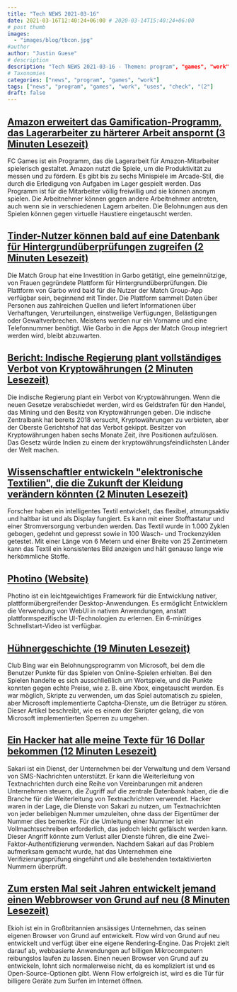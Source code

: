 ```yaml
---
title: "Tech NEWS 2021-03-16"
date: 2021-03-16T12:40:24+06:00 # 2020-03-14T15:40:24+06:00
# post thumb
images:
  - "images/blog/tbcon.jpg"
#author
author: "Justin Guese"
# description
description: "Tech NEWS 2021-03-16 - Themen: program", "games", "work"
# Taxonomies
categories: ["news", "program", "games", "work"]
tags: ["news", "program", "games", "work", "uses", "check", "(2"]
draft: false
---
```


## [Amazon erweitert das Gamification-Programm, das Lagerarbeiter zu härterer Arbeit anspornt (3 Minuten Lesezeit)](https://www.theverge.com/2021/3/15/22331502/amazon-warehouse-gamification-program-expand-fc-games)

 FC Games ist ein Programm, das die Lagerarbeit für Amazon-Mitarbeiter spielerisch gestaltet. Amazon nutzt die Spiele, um die Produktivität zu messen und zu fördern. Es gibt bis zu sechs Minispiele im Arcade-Stil, die durch die Erledigung von Aufgaben im Lager gespielt werden. Das Programm ist für die Mitarbeiter völlig freiwillig und sie können anonym spielen. Die Arbeitnehmer können gegen andere Arbeitnehmer antreten, auch wenn sie in verschiedenen Lagern arbeiten. Die Belohnungen aus den Spielen können gegen virtuelle Haustiere eingetauscht werden.

## [Tinder-Nutzer können bald auf eine Datenbank für Hintergrundüberprüfungen zugreifen (2 Minuten Lesezeit)](https://www.engadget.com/tinder-match-group-garbo-background-check-data-142745236.html)

 Die Match Group hat eine Investition in Garbo getätigt, eine gemeinnützige, von Frauen gegründete Plattform für Hintergrundüberprüfungen. Die Plattform von Garbo wird bald für die Nutzer der Match Group-App verfügbar sein, beginnend mit Tinder. Die Plattform sammelt Daten über Personen aus zahlreichen Quellen und liefert Informationen über Verhaftungen, Verurteilungen, einstweilige Verfügungen, Belästigungen oder Gewaltverbrechen. Meistens werden nur ein Vorname und eine Telefonnummer benötigt. Wie Garbo in die Apps der Match Group integriert werden wird, bleibt abzuwarten.

## [Bericht: Indische Regierung plant vollständiges Verbot von Kryptowährungen (2 Minuten Lesezeit)](https://arstechnica.com/tech-policy/2021/03/report-indian-government-is-planning-outright-ban-on-cryptocurrency/)

 Die indische Regierung plant ein Verbot von Kryptowährungen. Wenn die neuen Gesetze verabschiedet werden, wird es Geldstrafen für den Handel, das Mining und den Besitz von Kryptowährungen geben. Die indische Zentralbank hat bereits 2018 versucht, Kryptowährungen zu verbieten, aber der Oberste Gerichtshof hat das Verbot gekippt. Besitzer von Kryptowährungen haben sechs Monate Zeit, ihre Positionen aufzulösen. Das Gesetz würde Indien zu einem der kryptowährungsfeindlichsten Länder der Welt machen.

## [Wissenschaftler entwickeln "elektronische Textilien", die die Zukunft der Kleidung verändern könnten (2 Minuten Lesezeit)](https://www.independent.co.uk/life-style/gadgets-and-tech/smart-electronic-textiles-clothes-b1815276.html)

 Forscher haben ein intelligentes Textil entwickelt, das flexibel, atmungsaktiv und haltbar ist und als Display fungiert. Es kann mit einer Stofftastatur und einer Stromversorgung verbunden werden. Das Textil wurde in 1.000 Zyklen gebogen, gedehnt und gepresst sowie in 100 Wasch- und Trockenzyklen getestet. Mit einer Länge von 6 Metern und einer Breite von 25 Zentimetern kann das Textil ein konsistentes Bild anzeigen und hält genauso lange wie herkömmliche Stoffe.

## [Photino (Website)](https://www.tryphotino.io/)

 Photino ist ein leichtgewichtiges Framework für die Entwicklung nativer, plattformübergreifender Desktop-Anwendungen. Es ermöglicht Entwicklern die Verwendung von WebUI in nativen Anwendungen, anstatt plattformspezifische UI-Technologien zu erlernen. Ein 6-minütiges Schnellstart-Video ist verfügbar.

## [Hühnergeschichte (19 Minuten Lesezeit)](https://github.com/eyal0/Chicken-story/blob/main/README.md)

 Club Bing war ein Belohnungsprogramm von Microsoft, bei dem die Benutzer Punkte für das Spielen von Online-Spielen erhielten. Bei den Spielen handelte es sich ausschließlich um Wortspiele, und die Punkte konnten gegen echte Preise, wie z. B. eine Xbox, eingetauscht werden. Es war möglich, Skripte zu verwenden, um das Spiel automatisch zu spielen, aber Microsoft implementierte Captcha-Dienste, um die Betrüger zu stören. Dieser Artikel beschreibt, wie es einem der Skripter gelang, die von Microsoft implementierten Sperren zu umgehen.

## [Ein Hacker hat alle meine Texte für 16 Dollar bekommen (12 Minuten Lesezeit)](https://www.vice.com/en/article/y3g8wb/hacker-got-my-texts-16-dollars-sakari-netnumber)

 Sakari ist ein Dienst, der Unternehmen bei der Verwaltung und dem Versand von SMS-Nachrichten unterstützt. Er kann die Weiterleitung von Textnachrichten durch eine Reihe von Vereinbarungen mit anderen Unternehmen steuern, die Zugriff auf die zentrale Datenbank haben, die die Branche für die Weiterleitung von Textnachrichten verwendet. Hacker waren in der Lage, die Dienste von Sakari zu nutzen, um Textnachrichten von jeder beliebigen Nummer umzuleiten, ohne dass der Eigentümer der Nummer dies bemerkte. Für die Umleitung einer Nummer ist ein Vollmachtsschreiben erforderlich, das jedoch leicht gefälscht werden kann. Dieser Angriff könnte zum Verlust aller Dienste führen, die eine Zwei-Faktor-Authentifizierung verwenden. Nachdem Sakari auf das Problem aufmerksam gemacht wurde, hat das Unternehmen eine Verifizierungsprüfung eingeführt und alle bestehenden textaktivierten Nummern überprüft.

## [Zum ersten Mal seit Jahren entwickelt jemand einen Webbrowser von Grund auf neu (8 Minuten Lesezeit)](https://www.fastcompany.com/90611677/flow-ekioh-web-browser-new-engine)

 Ekioh ist ein in Großbritannien ansässiges Unternehmen, das seinen eigenen Browser von Grund auf entwickelt. Flow wird von Grund auf neu entwickelt und verfügt über eine eigene Rendering-Engine. Das Projekt zielt darauf ab, webbasierte Anwendungen auf billigen Mikrocomputern reibungslos laufen zu lassen. Einen neuen Browser von Grund auf zu entwickeln, lohnt sich normalerweise nicht, da es kompliziert ist und es Open-Source-Optionen gibt. Wenn Flow erfolgreich ist, wird es die Tür für billigere Geräte zum Surfen im Internet öffnen.

